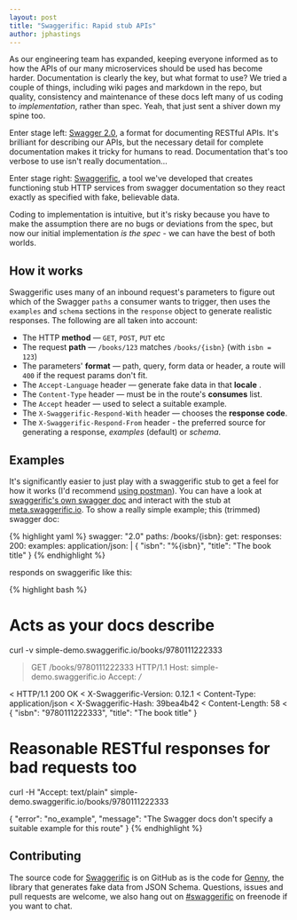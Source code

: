 ```yaml
---
layout: post
title: "Swaggerific: Rapid stub APIs"
author: jphastings
---
```


As our engineering team has expanded, keeping everyone informed as to how the APIs of our many microservices should be used has become harder. Documentation is clearly the key, but what format to use? We tried a couple of things, including wiki pages and markdown in the repo, but quality, consistency and maintenance of these docs left many of us coding to _implementation_, rather than spec. Yeah, that just sent a shiver down my spine too.

Enter stage left: [Swagger 2.0][1], a format for documenting RESTful APIs. It's brilliant for describing our APIs, but the necessary detail for complete documentation makes it tricky for humans to read. Documentation that's too verbose to use isn't really documentation...

Enter stage right: [Swaggerific][2], a tool we've developed that creates functioning stub HTTP services from swagger documentation so they react exactly as specified with fake, believable data.

Coding to implementation is intuitive, but it's risky because you have to make the assumption there are no bugs or deviations from the spec, but now our initial implementation _is the spec_ - we can have the best of both worlds.

## How it works

Swaggerific uses many of an inbound request's parameters to figure out which of the Swagger `paths` a consumer wants to trigger, then uses the `examples` and `schema` sections in the `response` object to generate realistic responses. The following are all taken into account:

* The HTTP **method** — `GET`, `POST`, `PUT` etc
* The request **path** — `/books/123` matches `/books/{isbn}` (with `isbn = 123`)
* The parameters' **format** — path, query, form data or header, a route will `400` if the request params don't fit.
* The `Accept-Language` header — generate fake data in that **locale** .
* The `Content-Type` header — must be in the route's **consumes** list.
* The `Accept` header — used to select a suitable example.
* The `X-Swaggerific-Respond-With` header — chooses the **response code**.
* The `X-Swaggerific-Respond-From` header - the preferred source for generating a response, _examples_ (default) or _schema_.

## Examples

It's significantly easier to just play with a swaggerific stub to get a feel for how it works (I'd recommend [using postman][3]). You can have a look at [swaggerific's own swagger doc][4] and interact with the stub at [meta.swaggerific.io][5]. To show a really simple example; this (trimmed) swagger doc:

{% highlight yaml %}
swagger: "2.0"
paths:
  /books/{isbn}:
    get:
      responses:
        200:
          examples:
            application/json: |
              {
                "isbn": "%{isbn}",
                "title": "The book title"
              }
{% endhighlight %}

responds on swaggerific like this:

{% highlight bash %}
# Acts as your docs describe
curl -v simple-demo.swaggerific.io/books/9780111222333

> GET /books/9780111222333 HTTP/1.1
> Host: simple-demo.swaggerific.io
> Accept: */*
>
< HTTP/1.1 200 OK
< X-Swaggerific-Version: 0.12.1
< Content-Type: application/json
< X-Swaggerific-Hash: 39bea4b42
< Content-Length: 58
< 
{
  "isbn": "9780111222333",
  "title": "The book title"
}

# Reasonable RESTful responses for bad requests too
curl -H "Accept: text/plain" simple-demo.swaggerific.io/books/9780111222333

{
  "error": "no_example",
  "message": "The Swagger docs don't specify a suitable example for this route"
}
{% endhighlight %}

## Contributing

The source code for [Swaggerific][6] is on GitHub as is the code for [Genny][7], the library that generates fake data from JSON Schema. Questions, issues and pull requests are welcome, we also hang out on [#swaggerific][8] on freenode if you want to chat.

[1]: http://swagger.io "Swagger"
[2]: http://swaggerific.io "Swaggerific"
[3]: http://www.getpostman.com "Postman"
[4]: http://swaggerific.io/swag/meta "Swaggerific's swagger docs"
[5]: http://meta.swaggerific.io/ "Swaggerific's own stub service"
[6]: https://github.com/blinkboxbooks/swaggerific "Swaggerific on GitHub"
[7]: https://github.com/blinkboxbooks/genny "Genny on GitHub"
[8]: irc://freenode.net/%23swaggerific "#swaggerific on freenode"